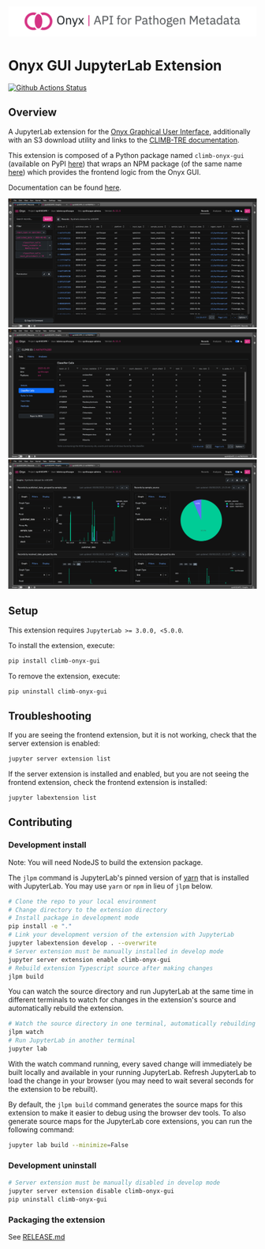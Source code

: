 ![](images/banner.png)

# Onyx GUI JupyterLab Extension

[![Github Actions Status](https://github.com/CLIMB-TRE/onyx-extension/workflows/Build/badge.svg)](https://github.com/CLIMB-TRE/onyx-extension/actions/workflows/build.yml)

## Overview

A JupyterLab extension for the [Onyx Graphical User Interface](https://github.com/CLIMB-TRE/onyx-gui), additionally with an S3 download utility and links to the [CLIMB-TRE documentation](https://climb-tre.github.io/).

This extension is composed of a Python package named `climb-onyx-gui` (available on PyPI [here](https://pypi.org/project/climb-onyx-gui/)) that wraps an NPM package (of the same name [here](https://www.npmjs.com/package/climb-onyx-gui)) which provides the frontend logic from the Onyx GUI.

Documentation can be found [here](https://climb-tre.github.io/onyx-extension/).

![Records in JupyterLab](images/gui/record_list.png)
![Graphs in JupyterLab](images/gui/record_detail.png)
![Record in JupyterLab](images/gui/graphs.png)

## Setup

This extension requires `JupyterLab >= 3.0.0, <5.0.0`.

To install the extension, execute:

```bash
pip install climb-onyx-gui
```

To remove the extension, execute:

```bash
pip uninstall climb-onyx-gui
```

## Troubleshooting

If you are seeing the frontend extension, but it is not working, check that the server extension is enabled:

```bash
jupyter server extension list
```

If the server extension is installed and enabled, but you are not seeing the frontend extension, check the frontend extension is installed:

```bash
jupyter labextension list
```

## Contributing

### Development install

Note: You will need NodeJS to build the extension package.

The `jlpm` command is JupyterLab's pinned version of [yarn](https://yarnpkg.com/) that is installed with JupyterLab. You may use `yarn` or `npm` in lieu of `jlpm` below.

```bash
# Clone the repo to your local environment
# Change directory to the extension directory
# Install package in development mode
pip install -e "."
# Link your development version of the extension with JupyterLab
jupyter labextension develop . --overwrite
# Server extension must be manually installed in develop mode
jupyter server extension enable climb-onyx-gui
# Rebuild extension Typescript source after making changes
jlpm build
```

You can watch the source directory and run JupyterLab at the same time in different terminals to watch for changes in the extension's source and automatically rebuild the extension.

```bash
# Watch the source directory in one terminal, automatically rebuilding when needed
jlpm watch
# Run JupyterLab in another terminal
jupyter lab
```

With the watch command running, every saved change will immediately be built locally and available in your running JupyterLab. Refresh JupyterLab to load the change in your browser (you may need to wait several seconds for the extension to be rebuilt).

By default, the `jlpm build` command generates the source maps for this extension to make it easier to debug using the browser dev tools. To also generate source maps for the JupyterLab core extensions, you can run the following command:

```bash
jupyter lab build --minimize=False
```

### Development uninstall

```bash
# Server extension must be manually disabled in develop mode
jupyter server extension disable climb-onyx-gui
pip uninstall climb-onyx-gui
```

### Packaging the extension

See [RELEASE.md](RELEASE.md)

